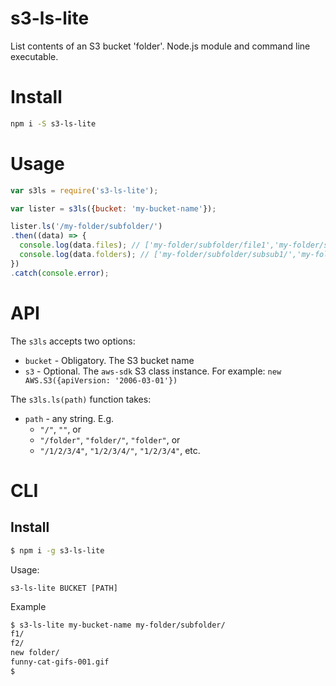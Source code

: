 # s3-ls-lite
List contents of an S3 bucket 'folder'. Node.js module and command line executable.

# Install
```sh
npm i -S s3-ls-lite
```

# Usage
```js
var s3ls = require('s3-ls-lite');

var lister = s3ls({bucket: 'my-bucket-name'});

lister.ls('/my-folder/subfolder/')
.then((data) => {
  console.log(data.files); // ['my-folder/subfolder/file1','my-folder/subfolder/file2']
  console.log(data.folders); // ['my-folder/subfolder/subsub1/','my-folder/subfolder/subsub2/']
})
.catch(console.error);
```

# API

The `s3ls` accepts two options:
* `bucket` - Obligatory. The S3 bucket name
* `s3` - Optional. The `aws-sdk` S3 class instance. For example: `new AWS.S3({apiVersion: '2006-03-01'})`

The `s3ls.ls(path)` function takes:
* `path` - any string. E.g.
  *  `"/"`, `""`, or
  * `"/folder"`, `"folder/"`, `"folder"`, or
  * `"/1/2/3/4"`, `"1/2/3/4/"`, `"1/2/3/4"`, etc.

# CLI

## Install
```sh
$ npm i -g s3-ls-lite
```

Usage:
```
s3-ls-lite BUCKET [PATH]
```

Example
```sh
$ s3-ls-lite my-bucket-name my-folder/subfolder/
f1/
f2/
new folder/
funny-cat-gifs-001.gif
$
```

